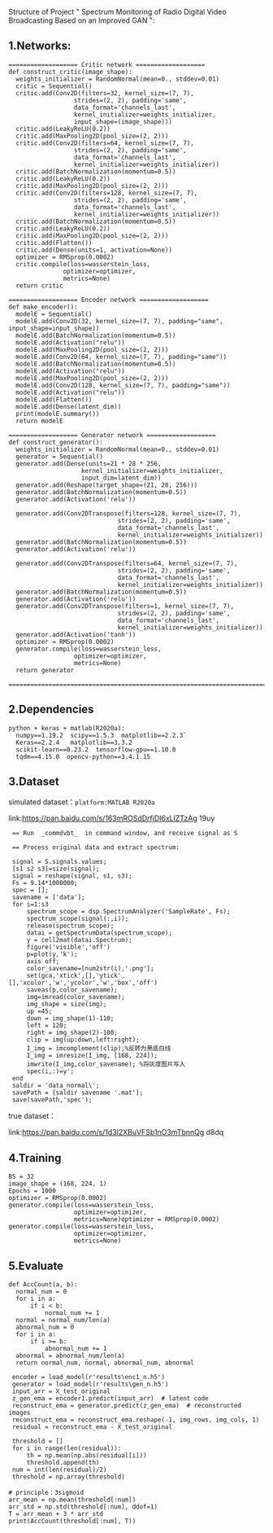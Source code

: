 Structure of Project " Spectrum Monitoring of Radio Digital Video Broadcasting Based on an Improved GAN ":

## 1.Networks:

    =================== Critic network ===================
    def construct_critic(image_shape):
      weights_initializer = RandomNormal(mean=0., stddev=0.01)
      critic = Sequential()
      critic.add(Conv2D(filters=32, kernel_size=(7, 7),
                      strides=(2, 2), padding='same',
                      data_format='channels_last',
                      kernel_initializer=weights_initializer,
                      input_shape=(image_shape)))
      critic.add(LeakyReLU(0.2))
      critic.add(MaxPooling2D(pool_size=(2, 2)))
      critic.add(Conv2D(filters=64, kernel_size=(7, 7),
                      strides=(2, 2), padding='same',
                      data_format='channels_last',
                      kernel_initializer=weights_initializer))
      critic.add(BatchNormalization(momentum=0.5))
      critic.add(LeakyReLU(0.2))
      critic.add(MaxPooling2D(pool_size=(2, 2)))
      critic.add(Conv2D(filters=128, kernel_size=(7, 7),
                      strides=(2, 2), padding='same',
                      data_format='channels_last',
                      kernel_initializer=weights_initializer))
      critic.add(BatchNormalization(momentum=0.5))
      critic.add(LeakyReLU(0.2))
      critic.add(MaxPooling2D(pool_size=(2, 2)))
      critic.add(Flatten())
      critic.add(Dense(units=1, activation=None))
      optimizer = RMSprop(0.0002)
      critic.compile(loss=wasserstein_loss,
                   optimizer=optimizer,
                   metrics=None)
      return critic
      
    =================== Encoder network ===================  
    def make_encoder():
      modelE = Sequential()
      modelE.add(Conv2D(32, kernel_size=(7, 7), padding="same", input_shape=input_shape))
      modelE.add(BatchNormalization(momentum=0.5))
      modelE.add(Activation("relu"))
      modelE.add(MaxPooling2D(pool_size=(2, 2)))
      modelE.add(Conv2D(64, kernel_size=(7, 7), padding="same"))
      modelE.add(BatchNormalization(momentum=0.5))
      modelE.add(Activation("relu"))
      modelE.add(MaxPooling2D(pool_size=(2, 2)))
      modelE.add(Conv2D(128, kernel_size=(7, 7), padding="same"))
      modelE.add(Activation("relu"))
      modelE.add(Flatten())
      modelE.add(Dense(latent_dim))
      print(modelE.summary())
      return modelE
        
    =================== Generator network ===================
    def construct_generator():
      weights_initializer = RandomNormal(mean=0., stddev=0.01)
      generator = Sequential()
      generator.add(Dense(units=21 * 28 * 256,
                        kernel_initializer=weights_initializer,
                        input_dim=latent_dim))
      generator.add(Reshape(target_shape=(21, 28, 256)))
      generator.add(BatchNormalization(momentum=0.5))
      generator.add(Activation('relu'))

      generator.add(Conv2DTranspose(filters=128, kernel_size=(7, 7),
                                  strides=(2, 2), padding='same',
                                  data_format='channels_last',
                                  kernel_initializer=weights_initializer))
      generator.add(BatchNormalization(momentum=0.5))
      generator.add(Activation('relu'))

      generator.add(Conv2DTranspose(filters=64, kernel_size=(7, 7),
                                  strides=(2, 2), padding='same',
                                  data_format='channels_last',
                                  kernel_initializer=weights_initializer))
      generator.add(BatchNormalization(momentum=0.5))
      generator.add(Activation('relu'))
      generator.add(Conv2DTranspose(filters=1, kernel_size=(7, 7),
                                  strides=(2, 2), padding='same',
                                  data_format='channels_last',
                                  kernel_initializer=weights_initializer))
      generator.add(Activation('tanh'))
      optimizer = RMSprop(0.0002)
      generator.compile(loss=wasserstein_loss,
                      optimizer=optimizer,
                      metrics=None)
      return generator
      
    ========================================================================
## 2.Dependencies
    python + keras + matlab(R2020a):
      numpy==1.19.2  scipy==1.5.3  matplotlib==2.2.3`
      Keras==2.2.4   matplotlib==3.3.2  
      scikit-learn==0.23.2  tensorflow-gpu==1.10.0
      tqdm==4.15.0  opencv-python==3.4.1.15
      

## 3.Dataset
simulated dataset：`platform:MATLAB R2020a`

   link:https://pan.baidu.com/s/163mROSdDrfjDI6xLlZTzAg  19uy 
   

     == Run  _commdvbt_  in command window, and receive signal as S 
   
     == Process original data and extract spectrum:
   
     signal = S.signals.values;
     [s1 s2 s3]=size(signal);
     signal = reshape(signal, s1, s3);
     Fs = 9.14*1000000;
     spec = [];
     savename = ['data'];
     for i=1:s3
         spectrum_scope = dsp.SpectrumAnalyzer('SampleRate', Fs);
         spectrum_scope(signal(:,i));
         release(spectrum_scope);
         datai = getSpectrumData(spectrum_scope);
         y = cell2mat(datai.Spectrum);
         figure('visible','off')
         p=plot(y,'k');
         axis off;
         color_savename=[num2str(i),'.png'];
         set(gca,'xtick',[],'ytick',[],'xcolor','w','ycolor','w','box','off') 
         saveas(p,color_savename);
         img=imread(color_savename);
         img_shape = size(img);
         up =45;
         down = img_shape(1)-110;
         left = 120;
         right = img_shape(2)-100;
         clip = img(up:down,left:right);
         I_img = imcomplement(clip);%反转为黑底白线
         I_img = imresize(I_img, [168, 224]);
         imwrite(I_img,color_savename); %将灰度图片写入
         spec(i,:)=y';
     end
     saldir = 'data_normal\';
     savePath = [saldir savename '.mat'];
     save(savePath,'spec'); 
     

true dataset：

link:https://pan.baidu.com/s/1d3l2XBuVFSb1nO3mTbnnQg  d8dq

## 4.Training
   
    BS = 32
    image_shape = (168, 224, 1)
    Epochs = 1000
    optimizer = RMSprop(0.0002)
    generator.compile(loss=wasserstein_loss,
                      optimizer=optimizer,
                      metrics=None)optimizer = RMSprop(0.0002)
    generator.compile(loss=wasserstein_loss,
                      optimizer=optimizer,
                      metrics=None)
 

## 5.Evaluate
    def AccCount(a, b):
      normal_num = 0
      for i in a:
          if i < b:   
              normal_num += 1
      normal = normal_num/len(a)
      abnormal_num = 0
      for i in a:
          if i >= b:  
              abnormal_num += 1
      abnormal = abnormal_num/len(a)
      return normal_num, normal, abnormal_num, abnormal
      
     encoder = load_model(r'results\enc1_n.h5')
     generator = load_model(r'results\gen_n.h5')
     input_arr = X_test_original
     z_gen_ema = encoder1.predict(input_arr)  # latent code
     reconstruct_ema = generator.predict(z_gen_ema)  # reconstructed images  
     reconstruct_ema = reconstruct_ema.reshape(-1, img_rows, img_cols, 1)   
     residual = reconstruct_ema - X_test_original  
    
     threshold = []
     for i in range(len(residual)):
         th = np.mean(np.abs(residual[i]))
         threshold.append(th)
     num = int(len(residual)/2)
     threshold = np.array(threshold)

    # principle：3sigmoid
    arr_mean = np.mean(threshold[:num])
    arr_std = np.std(threshold[:num], ddof=1)
    T = arr_mean + 3 * arr_std
    print(AccCount(threshold[:num], T))




